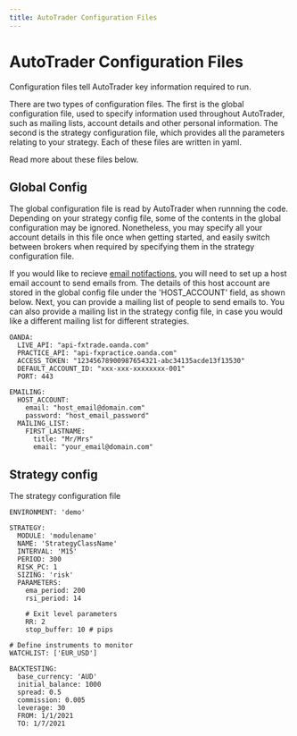 ```yaml
---
title: AutoTrader Configuration Files
---
```


# AutoTrader Configuration Files

Configuration files tell AutoTrader key information required to run.

There are two types of configuration files. The first is the global configuration file, used to specify information used 
throughout AutoTrader, such as mailing lists, account details and other personal information. The second is the strategy
configuration file, which provides all the parameters relating to your strategy. 
Each of these files are written in yaml.

Read more about these files below.


## Global Config 
The global configuration file is read by AutoTrader when runnning the code. Depending on your strategy config file, some 
of the contents in the global configuration may be ignored. Nonetheless, you may specify all your account details in this 
file once when getting started, and easily switch between brokers when required by specifying them in the strategy configuration
file.

If you would like to recieve [email notifactions](emailing), you will need to set up a host email account to send emails from. The 
details of this host account are stored in the global config file under the 'HOST_ACCOUNT' field, as shown below. Next, you can
provide a mailing list of people to send emails to. You can also provide a mailing list in the strategy config file, in case you
would like a different mailing list for different strategies.

```
OANDA:
  LIVE_API: "api-fxtrade.oanda.com"
  PRACTICE_API: "api-fxpractice.oanda.com"
  ACCESS_TOKEN: "12345678900987654321-abc34135acde13f13530"
  DEFAULT_ACCOUNT_ID: "xxx-xxx-xxxxxxxx-001"
  PORT: 443

EMAILING:
  HOST_ACCOUNT:
    email: "host_email@domain.com"
    password: "host_email_password"
  MAILING_LIST:
    FIRST_LASTNAME:
      title: "Mr/Mrs"
      email: "your_email@domain.com"
```


## Strategy config 
The strategy configuration file 




```
ENVIRONMENT: 'demo'

STRATEGY:
  MODULE: 'modulename'
  NAME: 'StrategyClassName'
  INTERVAL: 'M15'
  PERIOD: 300
  RISK_PC: 1
  SIZING: 'risk'
  PARAMETERS:
    ema_period: 200
    rsi_period: 14
    
    # Exit level parameters
    RR: 2
    stop_buffer: 10 # pips

# Define instruments to monitor
WATCHLIST: ['EUR_USD']

BACKTESTING:
  base_currency: 'AUD'
  initial_balance: 1000
  spread: 0.5
  commission: 0.005
  leverage: 30
  FROM: 1/1/2021
  TO: 1/7/2021
```



